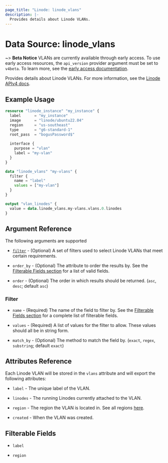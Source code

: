 ```yaml
---
page_title: "Linode: linode_vlans"
description: |-
  Provides details about Linode VLANs.
---
```


# Data Source: linode\_vlans

~> **Beta Notice** VLANs are currently available through early access.
To use early access resources, the `api_version` provider argument must be set to `v4beta`.
To learn more, see the [early access documentation](../..#early-access).

Provides details about Linode VLANs.
For more information, see the [Linode APIv4 docs](https://techdocs.akamai.com/linode-api/reference/get-vlans).

## Example Usage

```terraform
resource "linode_instance" "my_instance" {
  label      = "my_instance"
  image      = "linode/ubuntu22.04"
  region     = "us-southeast"
  type       = "g6-standard-1"
  root_pass  = "bogusPassword$"
  
  interface {
    purpose = "vlan"
    label = "my-vlan"
  }
}

data "linode_vlans" "my-vlans" {
  filter {
    name = "label"
    values = ["my-vlan"]
  }
}

output "vlan_linodes" {
  value = data.linode_vlans.my-vlans.vlans.0.linodes
}
```

## Argument Reference

The following arguments are supported

* [`filter`](#filter) - (Optional) A set of filters used to select Linode VLANs that meet certain requirements.

* `order_by` - (Optional) The attribute to order the results by. See the [Filterable Fields section](#filterable-fields) for a list of valid fields.

* `order` - (Optional) The order in which results should be returned. (`asc`, `desc`; default `asc`)

### Filter

* `name` - (Required) The name of the field to filter by. See the [Filterable Fields section](#filterable-fields) for a complete list of filterable fields.

* `values` - (Required) A list of values for the filter to allow. These values should all be in string form.

* `match_by` - (Optional) The method to match the field by. (`exact`, `regex`, `substring`; default `exact`)

## Attributes Reference

Each Linode VLAN will be stored in the `vlans` attribute and will export the following attributes:

* `label` - The unique label of the VLAN.

* `linodes` - The running Linodes currently attached to the VLAN.

* `region` - The region the VLAN is located in. See all regions [here](https://api.linode.com/v4/regions).

* `created` - When the VLAN was created.

## Filterable Fields

* `label`

* `region`
